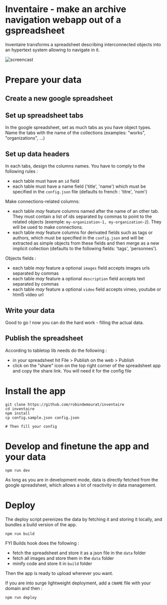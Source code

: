 Inventaire - make an archive navigation webapp out of a gspreadsheet
===

Inventaire transforms a spreadsheet describing interconnected objects into an hypertext system allowing to navigate in it.

![screencast](https://raw.githubusercontent.com/robindemourat/inventaire/master/screencast.gif)

# Prepare your data

## Create a new google spreadsheet

## Set up spreadsheet tabs

In the google spreadsheet, set as much tabs as you have object types. Name the tabs with the name of the collections (examples: "works", "organizations", ...)

## Set up data headers

In each tabs, design the columns names. You have to comply to the following rules :

* each table must have an `id` field
* each table must have a name field ('title', 'name') which must be specified in the `config.json` file (defaults to french : 'titre', 'nom')

Make connections-related columns:

* each table *may* feature columns named after the name of an other tab. They must contain a list of ids separated by commas to point to the related objects (exemple: `my-organization-1, my-organization-2`). They will be used to make connections.
* each table *may* feature columns for derivated fields such as tags or authors, which must be specified in the `config.json` and will be extracted as simple objects from these fields and then merge as a new implicit collection (defaults to the following fields: 'tags', 'personnes').

Objects fields :

* each table *may* feature a optional `images` field accepts images urls separated by commas
* each table *may* feature a optional `description` field accepts text separated by commas
* each table *may* feature a optional `video` field accepts vimeo, youtube or html5 video url

## Write your data

Good to go ! now you can do the hard work - filling the actual data.

## Publish the spreadsheet

According to tabletop lib needs do the following :

* in your spreadsheet hit File > Publish on the web > Publish
* click on the "share" icon on the top right corner of the spreadsheet app and copy the share link. You will need it for the config file

# Install the app

```
git clone https://github.com/robindemourat/inventaire
cd inventaire
npm install
cp config.sample.json config.json

# Then fill your config
```

# Develop and finetune the app and your data

```
npm run dev
```

As long as you are in development mode, data is directly fetched from the google spreadsheet, which allows a lot of reactivity in data management.

# Deploy

The deploy script perenizes the data by fetching it and storing it locally, and bundles a build version of the app.

```
npm run build
```

FYI Builds hook does the following :

* fetch the spreadsheet and store it as a json file in the `data` folder
* fetch all images and store them in the `data` folder
* minify code and store it in `build` folder

Then the app is ready to upload wherever you want.

If you are into surge lightweight deployment, add a `CNAME` file with your domain and then :

```
npm run deploy
```





